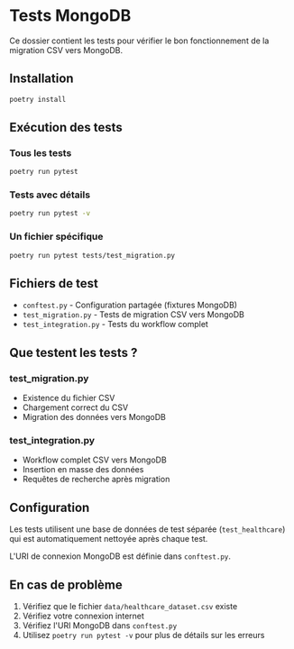 # Tests MongoDB

Ce dossier contient les tests pour vérifier le bon fonctionnement de la migration CSV vers MongoDB.

## Installation

```bash
poetry install
```

## Exécution des tests

### Tous les tests
```bash
poetry run pytest
```

### Tests avec détails
```bash
poetry run pytest -v
```

### Un fichier spécifique
```bash
poetry run pytest tests/test_migration.py
```

## Fichiers de test

- `conftest.py` - Configuration partagée (fixtures MongoDB)
- `test_migration.py` - Tests de migration CSV vers MongoDB
- `test_integration.py` - Tests du workflow complet

## Que testent les tests ?

### test_migration.py
- Existence du fichier CSV
- Chargement correct du CSV
- Migration des données vers MongoDB

### test_integration.py
- Workflow complet CSV vers MongoDB
- Insertion en masse des données
- Requêtes de recherche après migration

## Configuration

Les tests utilisent une base de données de test séparée (`test_healthcare`) qui est automatiquement nettoyée après chaque test.

L'URI de connexion MongoDB est définie dans `conftest.py`.

## En cas de problème

1. Vérifiez que le fichier `data/healthcare_dataset.csv` existe
2. Vérifiez votre connexion internet
3. Vérifiez l'URI MongoDB dans `conftest.py`
4. Utilisez `poetry run pytest -v` pour plus de détails sur les erreurs